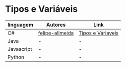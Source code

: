 # Tipos e Variáveis

linguagem | Autores | Link
------- | ------- | -------
C# | [felipe-allmeida](https://github.com/felipe-allmeida) | [Tipos e Váriaveis](https://github.com/Pampa-Devs/concepts/blob/master/Fundamentals/csharp/variaveis.md)
Java | - | -
Javascript | - | -
Python | - | -